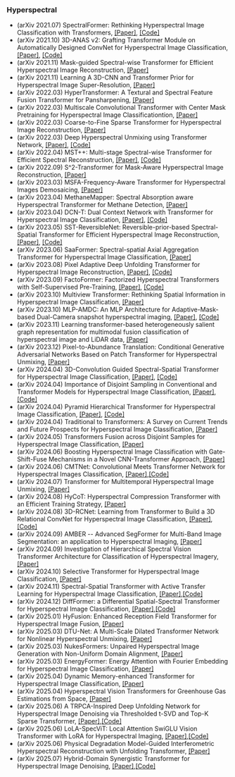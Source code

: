 ### Hyperspectral
- (arXiv 2021.07) SpectralFormer: Rethinking Hyperspectral Image Classification with Transformers, [[Paper]](https://arxiv.org/pdf/2107.02988.pdf), [[Code]](https://sites.google.com/view/danfeng-hong)
- (arXiv 2021.10) 3D-ANAS v2: Grafting Transformer Module on Automatically Designed ConvNet for Hyperspectral Image Classification, [[Paper]](https://arxiv.org/pdf/2110.11084.pdf), [[Code]](https://github.com/xmm/3D-ANAS-V2)
- (arXiv 2021.11) Mask-guided Spectral-wise Transformer for Efficient Hyperspectral Image Reconstruction, [[Paper]](https://arxiv.org/pdf/2111.07910.pdf)
- (arXiv 2021.11) Learning A 3D-CNN and Transformer Prior for Hyperspectral Image Super-Resolution, [[Paper]](https://arxiv.org/pdf/2111.13923.pdf)
- (arXiv 2022.03) HyperTransformer: A Textural and Spectral Feature Fusion Transformer for Pansharpening, [[Paper]](https://arxiv.org/pdf/2203.02503.pdf)
- (arXiv 2022.03) Multiscale Convolutional Transformer with Center Mask Pretraining for Hyperspectral Image Classificationtion, [[Paper]](https://arxiv.org/pdf/2203.04771.pdf)
- (arXiv 2022.03) Coarse-to-Fine Sparse Transformer for Hyperspectral Image Reconstruction, [[Paper]](https://arxiv.org/pdf/2203.04845.pdf)
- (arXiv 2022.03) Deep Hyperspectral Unmixing using Transformer Network, [[Paper]](https://arxiv.org/pdf/2203.17076.pdf), [[Code]](https://github.com/preetam22n/DeepTrans-HSU)
- (arXiv 2022.04) MST++: Multi-stage Spectral-wise Transformer for Efficient Spectral Reconstruction, [[Paper]](https://arxiv.org/pdf/2204.07908.pdf), [[Code]](https://github.com/cuiziteng/IlluminationAdaptive-Transformer)
- (arXiv 2022.09) S^2-Transformer for Mask-Aware Hyperspectral Image Reconstruction, [[Paper]](https://arxiv.org/pdf/2209.12075.pdf)
- (arXiv 2023.03) MSFA-Frequency-Aware Transformer for Hyperspectral Images Demosaicing, [[Paper]](https://arxiv.org/pdf/2303.13404.pdf)
- (arXiv 2023.04) MethaneMapper: Spectral Absorption aware Hyperspectral Transformer for Methane Detection, [[Paper]](https://arxiv.org/pdf/2304.02767.pdf)
- (arXiv 2023.04) DCN-T: Dual Context Network with Transformer for Hyperspectral Image Classification, [[Paper]](https://arxiv.org/pdf/2304.09915.pdf), [[Code]](https://github.com/DotWang/DCN-T)
- (arXiv 2023.05) SST-ReversibleNet: Reversible-prior-based Spectral-Spatial Transformer for Efficient Hyperspectral Image Reconstruction, [[Paper]](https://arxiv.org/pdf/2305.04054.pdf), [[Code]](https://github.com/caizeyu1992/SST)
- (arXiv 2023.06) SaaFormer: Spectral-spatial Axial Aggregation Transformer for Hyperspectral Image Classification, [[Paper]](https://arxiv.org/pdf/2306.16759.pdf)
- (arXiv 2023.08) Pixel Adaptive Deep Unfolding Transformer for Hyperspectral Image Reconstruction, [[Paper]](https://arxiv.org/pdf/2308.10820.pdf), [[Code]](https://github.com/MyuLi/PADUT)
- (arXiv 2023.09) FactoFormer: Factorized Hyperspectral Transformers with Self-Supervised Pre-Training, [[Paper]](https://arxiv.org/pdf/2309.09431.pdf), [[Code]](https://github.com/csiro-robotics/factoformer)
- (arXiv 2023.10) Multiview Transformer: Rethinking Spatial Information in Hyperspectral Image Classification, [[Paper]](https://arxiv.org/pdf/2310.07186.pdf)
- (arXiv 2023.10) MLP-AMDC: An MLP Architecture for Adaptive-Mask-based Dual-Camera snapshot hyperspectral imaging, [[Paper]](https://arxiv.org/pdf/2310.08002.pdf), [[Code]](https://github.com/caizeyu1992/MLP-AMDC)
- (arXiv 2023.11) Learning transformer-based heterogeneously salient graph representation for multimodal fusion classification of hyperspectral image and LiDAR data, [[Paper]](https://arxiv.org/pdf/2311.10320.pdf)
- (arXiv 2023.12) Pixel-to-Abundance Translation: Conditional Generative Adversarial Networks Based on Patch Transformer for Hyperspectral Unmixing, [[Paper]](https://arxiv.org/pdf/2401.15275.pdf)
- (arXiv 2024.04) 3D-Convolution Guided Spectral-Spatial Transformer for Hyperspectral Image Classification, [[Paper]](https://arxiv.org/pdf/2404.13252v1.pdf), [[Code]](https://github.com/ShyamVarahagiri/3D-ConvSST)
- (arXiv 2024.04) Importance of Disjoint Sampling in Conventional and Transformer Models for Hyperspectral Image Classification, [[Paper]](https://arxiv.org/pdf/2404.14944.pdf), [[Code]](https://github.com/mahmad00/Disjoint-Sampling-for-Hyperspectral-Image-Classification)
- (arXiv 2024.04) Pyramid Hierarchical Transformer for Hyperspectral Image Classification, [[Paper]](https://arxiv.org/pdf/2404.14945.pdf), [[Code]](https://github.com/mahmad00/PyFormer)
- (arXiv 2024.04) Traditional to Transformers: A Survey on Current Trends and Future Prospects for Hyperspectral Image Classification, [[Paper]](https://arxiv.org/pdf/2404.14955.pdf)
- (arXiv 2024.05) Transformers Fusion across Disjoint Samples for Hyperspectral Image Classification, [[Paper]](https://arxiv.org/pdf/2405.01095.pdf)
- (arXiv 2024.06) Boosting Hyperspectral Image Classification with Gate-Shift-Fuse Mechanisms in a Novel CNN-Transformer Approach, [[Paper]](https://arxiv.org/pdf/2406.14120.pdf)
- (arXiv 2024.06) CMTNet: Convolutional Meets Transformer Network for Hyperspectral Images Classification, [[Paper]](https://arxiv.org/pdf/2406.14080.pdf),[[Code]](https://git.tu-berlin.de/rsim/hycot)
- (arXiv 2024.07) Transformer for Multitemporal Hyperspectral Image Unmixing, [[Paper]](https://arxiv.org/pdf/2407.10427.pdf)
- (arXiv 2024.08) HyCoT: Hyperspectral Compression Transformer with an Efficient Training Strategy, [[Paper]](https://arxiv.org/pdf/2408.08700.pdf)
- (arXiv 2024.08) 3D-RCNet: Learning from Transformer to Build a 3D Relational ConvNet for Hyperspectral Image Classification, [[Paper]](https://arxiv.org/pdf/2408.13728.pdf),[[Code]](https://github.com/wanggynpuer/3D-RCNet)
- (arXiv 2024.09) AMBER -- Advanced SegFormer for Multi-Band Image Segmentation: an application to Hyperspectral Imaging, [[Paper]](https://arxiv.org/pdf/2409.09386.pdf)
- (arXiv 2024.09) Investigation of Hierarchical Spectral Vision Transformer Architecture for Classification of Hyperspectral Imagery, [[Paper]](https://arxiv.org/pdf/2409.09244.pdf)
- (arXiv 2024.10) Selective Transformer for Hyperspectral Image Classification, [[Paper]](https://arxiv.org/pdf/2410.03171.pdf)
- (arXiv 2024.11) Spectral-Spatial Transformer with Active Transfer Learning for Hyperspectral Image Classification, [[Paper]](https://arxiv.org/pdf/2411.18115.pdf),[[Code]](https://github.com/mahmad000/ATL-SST)
- (arXiv 2024.12) DiffFormer: a Differential Spatial-Spectral Transformer for Hyperspectral Image Classification, [[Paper]](https://arxiv.org/pdf/2412.17350.pdf),[[Code]](https://github.com/mahmad000/DiffFormer)
- (arXiv 2025.01) HyFusion: Enhanced Reception Field Transformer for Hyperspectral Image Fusion, [[Paper]](https://arxiv.org/pdf/2501.04665.pdf)
- (arXiv 2025.03) DTU-Net: A Multi-Scale Dilated Transformer Network for Nonlinear Hyperspectral Unmixing, [[Paper]](https://arxiv.org/pdf/2503.03465.pdf)
- (arXiv 2025.03) NukesFormers: Unpaired Hyperspectral Image Generation with Non-Uniform Domain Alignment, [[Paper]](https://arxiv.org/pdf/2503.07004.pdf)
- (arXiv 2025.03) EnergyFormer: Energy Attention with Fourier Embedding for Hyperspectral Image Classification, [[Paper]](https://arxiv.org/pdf/2503.08239.pdf)
- (arXiv 2025.04) Dynamic Memory-enhanced Transformer for Hyperspectral Image Classification, [[Paper]](https://arxiv.org/pdf/2504.13242.pdf)
- (arXiv 2025.04) Hyperspectral Vision Transformers for Greenhouse Gas Estimations from Space, [[Paper]](https://arxiv.org/pdf/2504.16851.pdf)
- (arXiv 2025.06) A TRPCA-Inspired Deep Unfolding Network for Hyperspectral Image Denoising via Thresholded t-SVD and Top-K Sparse Transformer, [[Paper]](https://arxiv.org/pdf/2506.02364.pdf),[[Code]](https://github.com/liangli97/TRPCA-Deep-Unfolding-HSI-Denoising)
- (arXiv 2025.06) LoLA-SpecViT: Local Attention SwiGLU Vision Transformer with LoRA for Hyperspectral Imaging, [[Paper]](https://arxiv.org/pdf/2506.17759.pdf),[[Code]](https://github.com/FadiZidiDz/LoLA-SpecViT)
- (arXiv 2025.06) Physical Degradation Model-Guided Interferometric Hyperspectral Reconstruction with Unfolding Transformer, [[Paper]](https://arxiv.org/pdf/2506.21880.pdf)
- (arXiv 2025.07) Hybrid-Domain Synergistic Transformer for Hyperspectral Image Denoising, [[Paper]](https://arxiv.org/pdf/2507.20099.pdf),[[Code]](https://github.com/lhy-cn/HDST-HSIDenoise)
